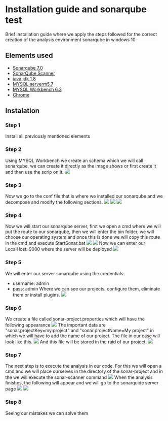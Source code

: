 # Installation guide and sonarqube test
Brief installation guide where we apply the steps followed for the correct creation of the analysis environment sonarqube in windows 10
## Elements used
- [Sonarqube 7.0](https://www.sonarqube.org/)
- [SonarQube Scanner](https://docs.sonarqube.org/display/SCAN/Analyzing+with+SonarQube+Scanner)
- [java jdk 1.8](http://www.oracle.com/technetwork/java/javase/downloads/jdk8-downloads-2133151.html)
- [MYSQL serverm5.7](https://dev.mysql.com/downloads/mysql/)
- [MYSQL Workbench 6.3](https://www.mysql.com/products/workbench/)
- [Chrome](https://www.google.es/chrome/index.html)
## Instalation
### Step 1
Install all previously mentioned elements
### Step 2
Using MYSQL Workbench we create an schema which we will call sonarqube, we can create it directly as the image shows or first create it and then use the scrip on it.
![](https://github.com/Caumel/DAW-G11-2018/blob/master/Screenshots%20Phase%205/SQInstall1.PNG)
### Step 3
Now we go to the conf file that is where we installed our sonarqube and we decompose and modify the following sections.
![](https://github.com/Caumel/DAW-G11-2018/blob/master/Screenshots%20Phase%205/SQInstall2.PNG)
![](https://github.com/Caumel/DAW-G11-2018/blob/master/Screenshots%20Phase%205/SQInstall3.PNG)
![](https://github.com/Caumel/DAW-G11-2018/blob/master/Screenshots%20Phase%205/SQInstall4.PNG)
### Step 4
Now we will start our sonarqube server, first we open a cmd where we will put the route to our sonarqube, then we will enter the bin folder, we will choose our operating system and once this is done we will copy this route in the cmd and execute StartSonar.bat
![](https://github.com/Caumel/DAW-G11-2018/blob/master/Screenshots%20Phase%205/SQInstall5.PNG)
![](https://github.com/Caumel/DAW-G11-2018/blob/master/Screenshots%20Phase%205/SQInstall6.PNG)
Now we can enter our LocalHost: 9000 where the server will be deployed
![](https://github.com/Caumel/DAW-G11-2018/blob/master/Screenshots%20Phase%205/SQInstall7.PNG)
### Step 5
We will enter our server sonarqube using the credentials:
- username: admin
- pass: admin
Where we can see our projects, configure them, eliminate them or install plugins.
![](https://github.com/Caumel/DAW-G11-2018/blob/master/Screenshots%20Phase%205/SQInstall8.PNG)
### Step 6
We create a file called sonar-project.properties which will have the following appearance
![](https://github.com/Caumel/DAW-G11-2018/blob/master/Screenshots%20Phase%205/SQInstall9.PNG)
The important data are "sonar.projectKey=my:project" and "sonar.projectName=My project" in which we will have to add the name of our project.
The file in our case will look like this.
![](https://github.com/Caumel/DAW-G11-2018/blob/master/Screenshots%20Phase%205/SQInstall10.PNG)
And this file will be stored in the raid of our project.
![](https://github.com/Caumel/DAW-G11-2018/blob/master/Screenshots%20Phase%205/SQInstall11.PNG)
### Step 7
The next step is to execute the analysis in our code.
For this we will open a cmd and we will place ourselves in the directory of the sonar-project and in the we will execute the sonar-scanner command
![](https://github.com/Caumel/DAW-G11-2018/blob/master/Screenshots%20Phase%205/SQInstall12.PNG)
When the analysis finishes, the following will appear and we will go to the sonarquide server page
![](https://github.com/Caumel/DAW-G11-2018/blob/master/Screenshots%20Phase%205/SQInstall13.PNG)
![](https://github.com/Caumel/DAW-G11-2018/blob/master/Phase%203%20documentation/Screenshots/unitCreation.png)
### Step 8
Seeing our mistakes we can solve them

